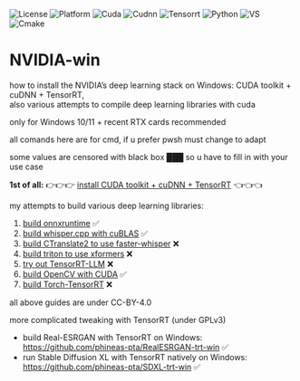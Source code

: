 ![License](https://img.shields.io/github/license/phineas-pta/NVIDIA-win?logo=creativecommons)
![Platform](https://img.shields.io/badge/Platform-win_64-0078D4?logo=windows)
![Cuda](https://img.shields.io/badge/CUDA-v12.6-76B900?logo=nvidia)
![Cudnn](https://img.shields.io/badge/cuDNN-v9.4-76B900?logo=nvidia)
![Tensorrt](https://img.shields.io/badge/TensorRT-v10.4-76B900?logo=nvidia)
![Python](https://img.shields.io/badge/python-v3.10_%7c_v3.11-3776AB?logo=python)
![VS](https://img.shields.io/badge/Visual_Studio-v17_2022-5C2D91?logo=visualstudio)
![Cmake](https://img.shields.io/badge/CMake-v3.27-064F8C?logo=cmake)

# NVIDIA-win

how to install the NVIDIA’s deep learning stack on Windows: CUDA toolkit + cuDNN + TensorRT,<br />also various attempts to compile deep learning libraries with cuda

only for Windows 10/11 + recent RTX cards recommended

all comands here are for cmd, if u prefer pwsh must change to adapt

some values are censored with black box ███ so u have to fill in with your use case

**1st of all:** 👉👉👉 [install CUDA toolkit + cuDNN + TensorRT](NVIDIA-win.md) 👈👈👈

my attempts to build various deep learning libraries:
1. [build onnxruntime](test1-onnxruntime.md) ✅
2. [build whisper.cpp with cuBLAS](test2-whisper.cpp-cublas.md) ✅
3. [build CTranslate2 to use faster-whisper](test3-ctranslate2.md) ❌
4. [build triton to use xformers](test4-triton.md) ❌
5. [try out TensorRT-LLM](test5-trt-llm.md) ❌
6. [build OpenCV with CUDA](test6-opencv.md) ✅
7. [build Torch-TensorRT](test7-torch-tensorrt.md) ❌

all above guides are under CC-BY-4.0

more complicated tweaking with TensorRT (under GPLv3)
- build Real-ESRGAN with TensorRT on Windows: https://github.com/phineas-pta/RealESRGAN-trt-win ✅
- run Stable Diffusion XL with TensorRT natively on Windows: https://github.com/phineas-pta/SDXL-trt-win ✅

